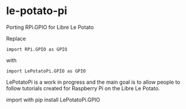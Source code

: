 # le-potato-pi
Porting RPi.GPIO for Libre Le Potato

Replace
```
import RPi.GPIO as GPIO
```

with

```
import LePotatoPi.GPIO as GPIO
```

LePotatoPi is a work in progress and the main goal is to allow people to follow tutorials created for Raspberry Pi on the Libre Le Potato.


import with 
pip install LePotatoPi.GPIO
